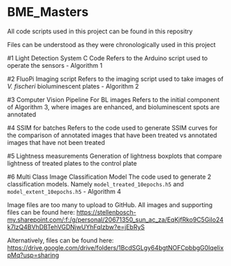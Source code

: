 # BME_Masters
All code scripts used in this project can be found in this repositry 

Files can be understood as they were chronologically used in this project 

#1 Light Detection System C Code 
Refers to the Arduino script used to operate the sensors - Algorithm 1

#2 FluoPi Imaging script
Refers to the imaging script used to take images of _V. fischeri_ bioluminescent plates - Algorithm 2

#3 Computer Vision Pipeline For BL images
Refers to the initial component of Algorithm 3, where images are enhanced, and bioluminescent spots are annotated

#4 SSIM for batches
Refers to the code used to generate SSIM curves for the comparison of annotated images that have been treated vs annotated images that have not been treated

#5 Lightness measurements
Generation of lightness boxplots that compare lightness of treated plates to the control plate

#6 Multi Class Image Classification Model 
The code used to generate 2 classification models. Namely `model_treated_10epochs.h5` and `model_extent_10epochs.h5` - Algorithm 4

Image files are too many to upload to GitHub. All images and supporting files can be found here: https://stellenbosch-my.sharepoint.com/:f:/g/personal/20671350_sun_ac_za/EqKjfRko9C5GiIo24k7IzQ4BVhDBTehVGDNjwUYhFqIzbw?e=jEbRyS

Alternatively, files can be found here: https://drive.google.com/drive/folders/1BcdSGLgy64bgtNOFCpbbgG0IqeIixpMq?usp=sharing
